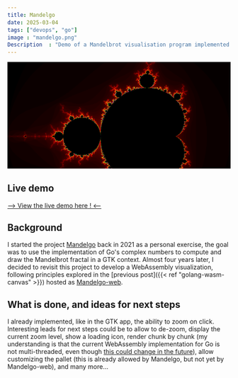 ```yaml
---
title: Mandelgo
date: 2025-03-04
tags: ["devops", "go"]
image : "mandelgo.png"
Description  : "Demo of a Mandelbrot visualisation program implemented in Go"
---
```


![](mandelgo.png)

## Live demo

[--> View the live demo here ! <--](/mandelgo/)

## Background

I started the project [Mandelgo](https://github.com/Salicorne/Mandelgo) back in 2021 as a personal exercise, the goal was to use the implementation of Go's complex numbers to compute and draw the Mandelbrot fractal in a GTK context. Almost four years later, I decided to revisit this project to develop a WebAssembly visualization, following principles explored in the [previous post]({{< ref "golang-wasm-canvas" >}}) hosted as [Mandelgo-web](https://github.com/Salicorne/Mandelgo-web). 

## What is done, and ideas for next steps

I already implemented, like in the GTK app, the ability to zoom on click. Interesting leads for next steps could be to allow to de-zoom, display the current zoom level, show a loading icon, render chunk by chunk (my understanding is that the current WebAssembly implementation for Go is not multi-threaded, even though [this could change in the future](https://github.com/golang/go/issues/28631)), allow customizing the pallet (this is already allowed by Mandelgo, but not yet by Mandelgo-web), and many more... 

